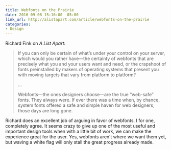 ```yaml
---
title: Webfonts on the Prairie
date: 2016-09-08 15:16:00 -05:00
link_url: http://alistapart.com/article/webfonts-on-the-prairie
categories:
- Design
---
```


Richard Fink on *A List Apart*:

> If you can only be certain of what’s under your control on your server, which would you rather have—the certainty of webfonts that are precisely what you and your users want and need, or the crapshoot of fonts preinstalled by makers of operating systems that present you with moving targets that vary from platform to platform?
>
>…
>
> Webfonts—the ones designers choose—are the true “web-safe” fonts. They always were. If ever there was a time when, by chance, system fonts offered a safe and simple haven for web designers, those days are long gone.

Richard does an excellent job of arguing in favor of webfonts. I for one, completely agree. It seems crazy to give up one of the most useful and important design tools when with a little bit of work, we can make the experience great for the user. Yes, webfonts aren’t where we want them yet, but waving a white flag will only stall the great progress already made.
